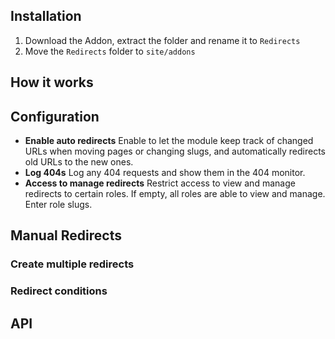 ## Installation

1. Download the Addon, extract the folder and rename it to `Redirects`
2. Move the `Redirects` folder to `site/addons`

## How it works


## Configuration

* **Enable auto redirects** Enable to let the module keep track of changed URLs when moving pages or changing slugs,
and automatically redirects old URLs to the new ones.
* **Log 404s** Log any 404 requests and show them in the 404 monitor.
* **Access to manage redirects** Restrict access to view and manage redirects to certain roles. If empty, all roles are able to view and manage. Enter role slugs.

## Manual Redirects

### Create multiple redirects

### Redirect conditions

## API
